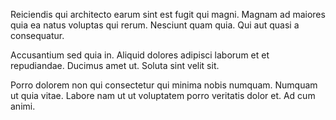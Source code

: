 Reiciendis qui architecto earum sint est fugit qui magni. Magnam ad maiores quia ea natus voluptas qui rerum. Nesciunt quam quia. Qui aut quasi a consequatur.
 Accusantium sed quia in. Aliquid dolores adipisci laborum et et repudiandae. Ducimus amet ut. Soluta sint velit sit.
 Porro dolorem non qui consectetur qui minima nobis numquam. Numquam ut quia vitae. Labore nam ut ut voluptatem porro veritatis dolor et. Ad cum animi.